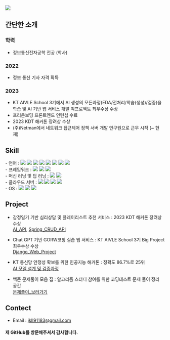 <img src="https://capsule-render.vercel.app/api?type=waving&color=gradient&height=200&section=header&text=Young's_GitHub!&fontSize=70&animation=fadeIn&fontAlignY=40&fontColor=#FFFFFF" />

## 간단한 소개
### 학력
  - 정보통신전자공학 전공 (학사)
### 2022
  - 정보 통신 기사 자격 획득
### 2023
  - KT AIVLE School 3기에서 AI 생성의 모든과정(EDA/전처리/학습(생성)/검증)을 학습 및 AI 기반 웹 서비스 개발 빅프로젝트 최우수상 수상
  - 프리온보딩 프론트엔드 인턴십 수료
  - 2023 KDT 해커톤 장려상 수상
  - (주)Netman에서 네트워크 접근제어 정책 서버 개발 연구원으로 근무 시작 (~ 현재)
  
## Skill  

<div>- 언어 :  
	<img src="https://img.shields.io/badge/c-A8B9CC?style=flat&logo=C&logoColor=white" />
	<img src="https://img.shields.io/badge/C++-00599C?style=flat&logo=C&logoColor=white" />
	<img src="https://img.shields.io/badge/Java-007396?style=flat&logo=JAVA&logoColor=white" />
  <img src="https://img.shields.io/badge/Python-3776AB?style=flat&logo=Python&logoColor=white" />
	<img src="https://img.shields.io/badge/HTML5-E34F26?style=flat&logo=HTML5&logoColor=white" />
  <img src="https://img.shields.io/badge/JavaScript-F7DF1E?style=flat&logo=JavaScript&logoColor=white" />
  <img src="https://img.shields.io/badge/CSS3-1572B6?style=flat&logo=CSS3&logoColor=white" />
  <img src="https://img.shields.io/badge/Typescript-3178C6?style=flat&logo=Typescript&logoColor=white" />
</div>
<div>- 프레임워크 :  
	<img src="https://img.shields.io/badge/Django-902e20?style=flat&logo=Django&logoColor=white" />
  <img src="https://img.shields.io/badge/SpringBoot-6db33f?style=flat&logo=CSS3&logoColor=white" />
	<img src="https://img.shields.io/badge/React-61dafb?style=flat&logo=HTML5&logoColor=white" />
</div>
<div>- 머신 러닝 및 딥 러닝 :  
	<img src="https://img.shields.io/badge/TensorFlow-FF6F00?Fstyle=flat&logo=TensorFlow&logoColor=white" />
  <img src="https://img.shields.io/badge/PyThorch-ee4c2c?style=flat&logo=PyTorch&logoColor=white" />
</div>
<div>- 클라우드 서버 :  
	<img src="https://img.shields.io/badge/AWS-232f3e?Fstyle=flat&logo=amazonaws&logoColor=white" />
  <img src="https://img.shields.io/badge/Amazon_S3-569a31?style=flat&logo=amazonaws&logoColor=white" />
  <img src="https://img.shields.io/badge/Amazon_EC2-FF9900?style=flat&logo=amazonaws&logoColor=white" />
  <img src="https://img.shields.io/badge/Amazon_VPC-E73D2f?style=flat&logo=amazonaws&logoColor=white" />
</div>

<div>- OS : 
	<img src="https://img.shields.io/badge/CentOS_7-569a31?Fstyle=flat&logo=linux&logoColor=white" />
	<img src="https://img.shields.io/badge/ubuntu-E73922?Fstyle=flat&logo=linux&logoColor=white" />
	<img src="https://img.shields.io/badge/Rocky_9-165110??Fstyle=flat&logo=linux&logoColor=white" />
</div>
  
  
## Project

- 감정일기 기반 심리상담 및 플레이리스트 추천 서비스 : 2023 KDT 해커톤 장려상 수상  
  [AI_API](https://github.com/toy-f-rebellion/toy_AI_Flask_api), [Spring_CRUD_API](https://github.com/young91183/Toy_Diary_AI_API)  
    
- Chat GPT 기반 GORW코칭 실습 웹 서비스 : KT AIVLE School 3기 Big Project 최우수상 수상  
  [Django_Web_Project](https://github.com/young91183/Toy_Diary_AI_API)  
    
- KT 통신망 안정성 확보를 위한 인공지능 해커톤 : 정확도 86.7%로 25위  
  [AI 모델 설계 및 검증과정](https://github.com/young91183/KT_AI_Hackathon)    
      
- 백준 문제풀이 모음 집 : 알고리즘 스터디 참여를 위한 코딩테스트 문제 풀이 정리 공간  
  [문제풀이_보러가기](https://github.com/young91183/Beak_Joon_python)    
  
      
## Contect  

- Email : jkll91183@gmail.com
  
  
#### 제 GitHub를 방문해주셔서 감사합니다.
